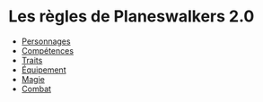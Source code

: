 # Les règles de Planeswalkers 2.0  

- [Personnages](personnages/index.md)  
- [Compétences]()  
- [Traits](/traits/index.md)  
- [Équipement]()  
- [Magie]()  
- [Combat]()  
